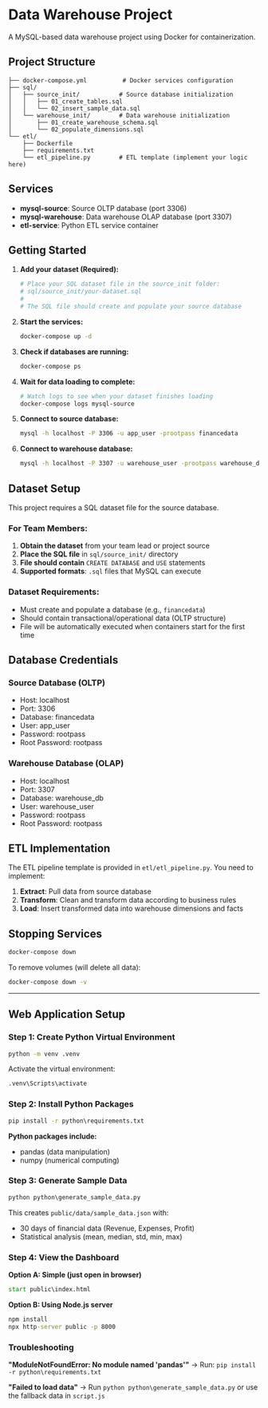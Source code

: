 # Data Warehouse Project

A MySQL-based data warehouse project using Docker for containerization.

## Project Structure

```
├── docker-compose.yml          # Docker services configuration
├── sql/
│   ├── source_init/           # Source database initialization
│   │   ├── 01_create_tables.sql
│   │   └── 02_insert_sample_data.sql
│   └── warehouse_init/        # Data warehouse initialization
│       ├── 01_create_warehouse_schema.sql
│       └── 02_populate_dimensions.sql
└── etl/
    ├── Dockerfile
    ├── requirements.txt
    └── etl_pipeline.py        # ETL template (implement your logic here)
```

## Services

- **mysql-source**: Source OLTP database (port 3306)
- **mysql-warehouse**: Data warehouse OLAP database (port 3307)  
- **etl-service**: Python ETL service container

## Getting Started

1. **Add your dataset (Required):**
   ```bash
   # Place your SQL dataset file in the source_init folder:
   # sql/source_init/your-dataset.sql
   # 
   # The SQL file should create and populate your source database
   ```

2. **Start the services:**
   ```bash
   docker-compose up -d
   ```

3. **Check if databases are running:**
   ```bash
   docker-compose ps
   ```

4. **Wait for data loading to complete:**
   ```bash
   # Watch logs to see when your dataset finishes loading
   docker-compose logs mysql-source
   ```

5. **Connect to source database:**
   ```bash
   mysql -h localhost -P 3306 -u app_user -prootpass financedata
   ```

6. **Connect to warehouse database:**
   ```bash
   mysql -h localhost -P 3307 -u warehouse_user -prootpass warehouse_db
   ```

## Dataset Setup

This project requires a SQL dataset file for the source database. 

### For Team Members:
1. **Obtain the dataset** from your team lead or project source
2. **Place the SQL file** in `sql/source_init/` directory
3. **File should contain** `CREATE DATABASE` and `USE` statements
4. **Supported formats**: `.sql` files that MySQL can execute

### Dataset Requirements:
- Must create and populate a database (e.g., `financedata`)
- Should contain transactional/operational data (OLTP structure)
- File will be automatically executed when containers start for the first time

## Database Credentials

### Source Database (OLTP)
- Host: localhost
- Port: 3306
- Database: financedata
- User: app_user
- Password: rootpass
- Root Password: rootpass

### Warehouse Database (OLAP)
- Host: localhost
- Port: 3307
- Database: warehouse_db
- User: warehouse_user
- Password: rootpass
- Root Password: rootpass

## ETL Implementation

The ETL pipeline template is provided in `etl/etl_pipeline.py`. You need to implement:

1. **Extract**: Pull data from source database
2. **Transform**: Clean and transform data according to business rules
3. **Load**: Insert transformed data into warehouse dimensions and facts

## Stopping Services

```bash
docker-compose down
```

To remove volumes (will delete all data):
```bash
docker-compose down -v
```

---

## Web Application Setup

### Step 1: Create Python Virtual Environment

```cmd
python -m venv .venv
```

Activate the virtual environment:
```cmd
.venv\Scripts\activate
```

### Step 2: Install Python Packages

```cmd
pip install -r python\requirements.txt
```

**Python packages include:**
- pandas (data manipulation)
- numpy (numerical computing)

### Step 3: Generate Sample Data

```cmd
python python\generate_sample_data.py
```

This creates `public/data/sample_data.json` with:
- 30 days of financial data (Revenue, Expenses, Profit)
- Statistical analysis (mean, median, std, min, max)

### Step 4: View the Dashboard

**Option A: Simple (just open in browser)**
```cmd
start public\index.html
```

**Option B: Using Node.js server**
```cmd
npm install
npx http-server public -p 8000
```

### Troubleshooting

**"ModuleNotFoundError: No module named 'pandas'"**
→ Run: `pip install -r python\requirements.txt`

**"Failed to load data"**
→ Run `python python\generate_sample_data.py` or use the fallback data in `script.js`
